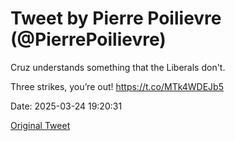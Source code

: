 # Tweet by Pierre Poilievre (@PierrePoilievre)

Cruz understands something that the Liberals don't.

Three strikes, you’re out! https://t.co/MTk4WDEJb5

Date: 2025-03-24 19:20:31

[Original Tweet](https://x.com/PierrePoilievre/status/1904252002898444722)
